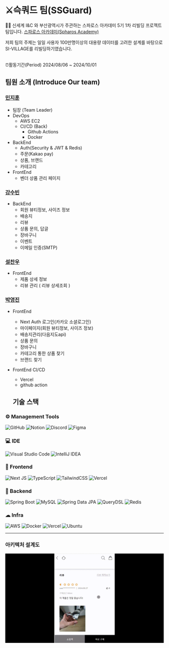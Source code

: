 

# ⚔️슥쿼드 팀(SSGuard)

 🙋‍♀️ 신세계 I&C 와 부산광역시가 주관하는 스파로스 아카데미 5기
1차 리빌딩 프로젝트 팀입니다.
[스파로스 아카데미(Spharos Academy)](https://swedu.spharosacademy.com/spharos_total.html)

저희 팀의 주제는 일일 사용자 100만명이상의 대용량 데이터를 고려한 설계를 바탕으로 SI-VILLAGE를 리빌딩하기였습니다. <br></br>

⏰활동기간(Period) 2024/08/06 ~ 2024/10/01

## 팀원 소개 (Introduce Our team)
  
### [민지훈](https://github.com/lazarus0320)
 - 팀장 (Team Leader)
 - DevOps
 	- AWS EC2
 	- CI/CD (Back)
		- Github Actions
		- Docker
 - BackEnd
	 - Auth(Security & JWT & Redis)
	 - 주문(Kakao pay) 
	 - 상품, 브랜드
	 - 카테고리
 - FrontEnd
	 - 벤더 상품 관리 페이지

### [강수빈]()
- BackEnd 
	- 회원 뷰티정보, 사이즈 정보
   	- 배송지
   	- 리뷰
   	- 상품 문의, 답글
   	- 장바구니
   	- 이벤트
   	- 이메일 인증(SMTP)

### [설찬우]()
- FrontEnd
   	- 제품 상세 정보
   	- 리뷰 관리 ( 리뷰 상세조회 )
  

### [박영진]()
- FrontEnd
  	- Next Auth 로그인(카카오 소셜로그인)
  	- 마이페이지(회원 뷰티정보, 사이즈 정보)
   	- 배송지관리(다음지도api)
   	- 상품 문의
   	- 장바구니
   	- 카테고리 통한 상품 찾기
   	- 브랜드 찾기
- FrontEnd CI/CD
   	- Vercel
   	- github action
 
  ## 기술 스택
### ⚙ Management Tools
![GitHub](https://img.shields.io/badge/github-%23121011.svg?style=for-the-badge&logo=github&logoColor=white) ![Notion](https://img.shields.io/badge/Notion-000000?style=for-the-badge&logo=notion&logoColor=white) ![Discord](https://img.shields.io/badge/discord-%237289DA.svg?style=for-the-badge&logo=discord&logoColor=white) ![Figma](https://img.shields.io/badge/figma-%23F24E1E.svg?style=for-the-badge&logo=figma&logoColor=white)

### 💻 IDE
![Visual Studio Code](https://img.shields.io/badge/Visual%20Studio%20Code-0078d7.svg?style=for-the-badge&logo=visual-studio-code&logoColor=white) ![IntelliJ IDEA](https://img.shields.io/badge/IntelliJ%20IDEA-000000.svg?style=for-the-badge&logo=intellij-idea&logoColor=white) 

### 📱 Frontend
![Next JS](https://img.shields.io/badge/Next-000000?style=for-the-badge&logo=nextdotjs&logoColor=white) ![TypeScript](https://img.shields.io/badge/typescript-%23007ACC.svg?style=for-the-badge&logo=typescript&logoColor=white) ![TailwindCSS](https://img.shields.io/badge/tailwindcss-%2338B2AC.svg?style=for-the-badge&logo=tailwind-css&logoColor=white) ![Vercel](https://img.shields.io/badge/vercel-%23000000.svg?style=for-the-badge&logo=vercel&logoColor=white) 

### 💾 Backend
![Spring Boot](https://img.shields.io/badge/springboot-%236DB33F.svg?style=for-the-badge&logo=springboot&logoColor=white) ![MySQL](https://img.shields.io/badge/mysql-%2300f.svg?style=for-the-badge&logo=mysql&logoColor=white) ![Spring Data JPA](https://img.shields.io/badge/Spring%20Data%20JPA-green?style=for-the-badge) ![QueryDSL](https://img.shields.io/badge/QueryDSL-000000?style=for-the-badge&logo=maven&logoColor=white) ![Redis](https://img.shields.io/badge/redis-%23DC382D.svg?style=for-the-badge&logo=redis&logoColor=white)

### ☁ Infra
![AWS](https://img.shields.io/badge/Amazon%20AWS-%23232F3E.svg?style=for-the-badge&logo=amazon-aws&logoColor=white) ![Docker](https://img.shields.io/badge/docker-%230db7ed.svg?style=for-the-badge&logo=docker&logoColor=white) ![Vercel](https://img.shields.io/badge/vercel-%23000000.svg?style=for-the-badge&logo=vercel&logoColor=white) ![Ubuntu](https://img.shields.io/badge/Ubuntu-E95420?style=for-the-badge&logo=ubuntu&logoColor=white)
  
    
<hr>

### 아키텍처 설계도
<img title="" src="https://github.com/6-SSGuard/.github/blob/main/profile/ReadmeAsset/%E1%84%85%E1%85%B5%E1%84%87%E1%85%B2.gif?raw=true" alt="" width="800">
